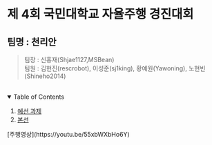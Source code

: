 # 제 4회 국민대학교 자율주행 경진대회
## 팀명 : 천리안
> 팀장 : 신홍재(Shjae1127,MSBean)  
> 팀원 : 김현진(rescrobot), 이성준(sj1king), 황예원(Yawoning), 노현빈(Shineho2014)
<br>
<!-- TABLE OF CONTENTS -->

<details open="open">
  <p align="center">
  <summary>Table of Contents</summary>
  <ol>
    <li>
      <a href="./README_Qualifying.md">예선 과제</a>
    </li>
    <li>
      <a href="./README_MainStage.md">본선</a>
      <ul>
      </ul>
    </li>
  </ol>
</details>
[주행영상](https://youtu.be/55xbWXbHo6Y)
